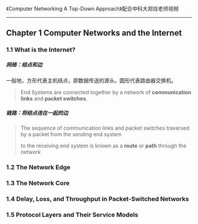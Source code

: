 《Computer Networking A Top-Down Approach》配合中科大郑烇老师视频

****

## Chapter 1 Computer Networks and the Internet

### 1.1 What is the Internet?

##### 网络：结点和边

一般地，方形代表主机结点，即数据传送的源头。圆形代表路由器交换机。

> End Systems are connected together by a network of **communication links** and **packet switches**.



##### 链路：将结点连在一起的边

> The sequence of communication links and packet switches traversed by a packet from the sending end system
>
> to the receiving end system is known as a **route** or **path** through the network













### 1.2 The Network Edge









### 1.3 The Network Core







### 1.4 Delay, Loss, and Throughput in Packet-Switched Networks







### 1.5 Protocol Layers and Their Service Models





